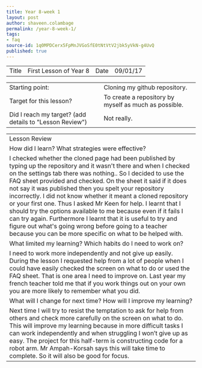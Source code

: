 ```yaml
---
title: Year 8-week 1
layout: post
author: shaveen.colambage
permalink: /year-8-week-1/
tags:
- faq
source-id: 1q0MPDCerx5FpMnJVGoSfE0tNtVtV2jbk5yVkN-g4UvQ
published: true
---
```

<table>
  <tr>
    <td>Title</td>
    <td>First Lesson of Year 8</td>
    <td>Date</td>
    <td>09/01/17</td>
  </tr>
</table>


<table>
  <tr>
    <td>Starting point:</td>
    <td>Cloning my github repository.</td>
  </tr>
  <tr>
    <td>Target for this lesson?</td>
    <td>To create a repository by myself as much as possible.</td>
  </tr>
  <tr>
    <td>Did I reach my target? 
(add details to "Lesson Review")</td>
    <td> Not really.</td>
  </tr>
</table>


<table>
  <tr>
    <td>Lesson Review</td>
  </tr>
  <tr>
    <td>How did I learn? What strategies were effective? </td>
  </tr>
  <tr>
    <td>I checked whether the cloned page had been published by typing up the repository and it wasn't there and when I checked on the settings tab there was nothing.. So I decided to use the FAQ sheet provided and checked. On the sheet it said if it does not say it was published then you spelt your repository incorrectly. I did not know whether it meant a cloned repository or your first one. Thus I asked Mr Keen for help. I learnt that I should try the options available to me because even if it fails I can try again. Furthermore I learnt that it is useful to try and figure out what's going wrong before going to a teacher because you can be more specific on what to be helped with.
</td>
  </tr>
  <tr>
    <td>What limited my learning? Which habits do I need to work on? </td>
  </tr>
  <tr>
    <td>I need to work more independently and not give up easily. During the lesson I requested help from a lot of people when I could have easily checked the screen on what to do or used the FAQ sheet. That is one area I need to improve on. Last year my french teacher told me that if you work things out on your own you are more likely to remember what you did. 
</td>
  </tr>
  <tr>
    <td>What will I change for next time? How will I improve my learning?</td>
  </tr>
  <tr>
    <td>Next time I will try to resist the temptation to ask for help from others and check more carefully on the screen on what to do. This will improve my learning because in more difficult tasks I can work independently and when struggling I won’t give up as easy. The project for this half-term is constructing code for a robot arm. Mr Ampah-Korsah says this will take time to complete. So it will also be good for focus.</td>
  </tr>
</table>


